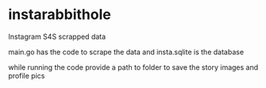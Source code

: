 # instarabbithole
Instagram S4S scrapped data

main.go has the code to scrape the data and insta.sqlite is the database

while running the code provide a path to folder to save the story images and profile pics
